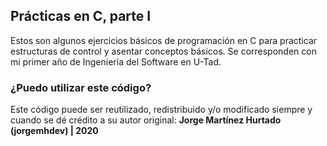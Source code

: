 ## Prácticas en C, parte I
Estos son algunos ejercicios básicos de programación en C para practicar estructuras de control y asentar conceptos básicos. Se corresponden con mi primer año de Ingeniería del Software en U-Tad.

### ¿Puedo utilizar este código?
Este código puede ser reutilizado, redistribuido y/o modificado siempre y cuando se dé crédito a su autor original:
<b>Jorge Martínez Hurtado (jorgemhdev) | 2020</b>
